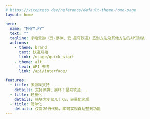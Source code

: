 ```yaml
---
# https://vitepress.dev/reference/default-theme-home-page
layout: home

hero:
  name: "MHYY.PY"
  text: ""
  tagline: 米哈云游（云·原神、云·星穹铁道）签到方法及其他方法的API封装
  actions:
    - theme: brand
      text: 快速开始
      link: /usage/quick_start
    - theme: alt
      text: API 参考
      link: /api/interface/

features:
  - title: 多游戏支持
    details: 支持原神、崩坏：星穹铁道...
  - title: 轻量化
    details: 模块大小仅几十KB，轻量化实现
  - title: 简单化
    details: 仅需20行代码，即可实现自动签到功能
---
```


